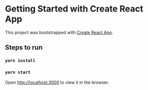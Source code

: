 # Getting Started with Create React App

This project was bootstrapped with [Create React App](https://github.com/facebook/create-react-app).

## Steps to run

### `yarn install`

### `yarn start`

Open [http://localhost:3000](http://localhost:3000) to view it in the browser.
